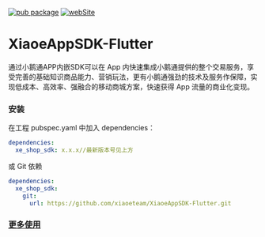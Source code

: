 [![pub package](https://img.shields.io/pub/v/xe_shop_sdk?style=for-the-badge)](https://pub.dev/packages/xe_shop_sdk#-installing-tab-)
[![webSite](https://img.shields.io/badge/%E5%B0%8F%E9%B9%85%E9%80%9A-%E5%AE%98%E7%BD%91-blue?style=for-the-badge)](https://www.xiaoe-tech.com/)

# XiaoeAppSDK-Flutter
通过小鹅通APP内嵌SDK可以在 App 内快速集成小鹅通提供的整个交易服务，享受完善的基础知识商品能力、营销玩法，更有小鹅通强劲的技术及服务作保障，实现低成本、高效率、强融合的移动商城方案，快速获得 App 流量的商业化变现。

### 安装

在工程 pubspec.yaml 中加入 dependencies：

```yaml
dependencies:
  xe_shop_sdk: x.x.x//最新版本号见上方
```

或 Git 依赖

```yaml
dependencies:
  xe_shop_sdk:
    git:
      url: https://github.com/xiaoeteam/XiaoeAppSDK-Flutter.git
```

### [更多使用](https://github.com/xiaoeteam/XiaoeAppSDK-Flutter/wiki "更多使用")



